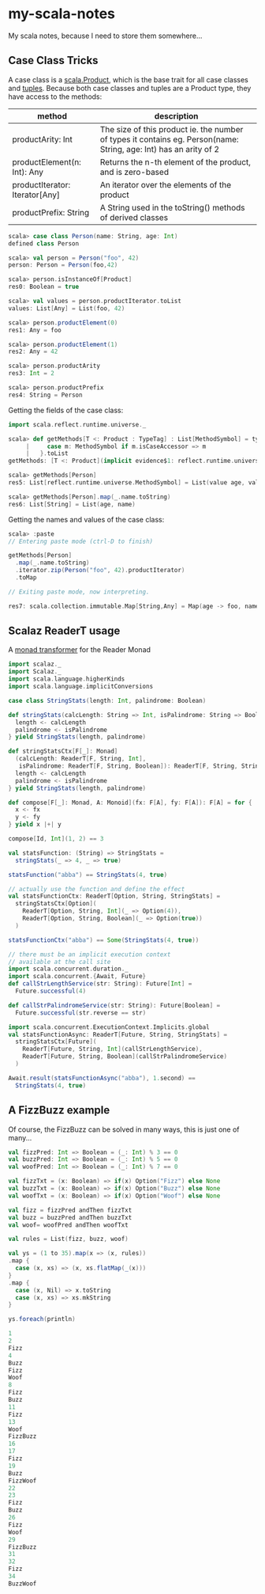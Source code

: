 # my-scala-notes
My scala notes, because I need to store them somewhere...

## Case Class Tricks
A case class is a [scala.Product](http://www.scala-lang.org/files/archive/api/current/scala/Product.html), which
is the base trait for all case classes and [tuples](http://www.scala-lang.org/files/archive/api/current/scala/Tuple1.html). Because both case classes and tuples are a Product type, they have access to the methods:

| method | description |
| ------ | ----------- |
| productArity: Int | The size of this product ie. the number of types it contains eg. Person(name: String, age: Int) has an arity of 2 |
| productElement(n: Int): Any | Returns the n-th element of the product, and is zero-based |
| productIterator: Iterator[Any] | An iterator over the elements of the product |
| productPrefix: String | A String used in the toString() methods of derived classes | 

```scala
scala> case class Person(name: String, age: Int)
defined class Person

scala> val person = Person("foo", 42)
person: Person = Person(foo,42)

scala> person.isInstanceOf[Product]
res0: Boolean = true

scala> val values = person.productIterator.toList
values: List[Any] = List(foo, 42)

scala> person.productElement(0)
res1: Any = foo

scala> person.productElement(1)
res2: Any = 42

scala> person.productArity
res3: Int = 2

scala> person.productPrefix
res4: String = Person
```

Getting the fields of the case class:

```scala
import scala.reflect.runtime.universe._

scala> def getMethods[T <: Product : TypeTag] : List[MethodSymbol] = typeOf[T].members.collect {
     |     case m: MethodSymbol if m.isCaseAccessor => m
     |   }.toList
getMethods: [T <: Product](implicit evidence$1: reflect.runtime.universe.TypeTag[T])List[reflect.runtime.universe.MethodSymbol]

scala> getMethods[Person]
res5: List[reflect.runtime.universe.MethodSymbol] = List(value age, value name)

scala> getMethods[Person].map(_.name.toString)
res6: List[String] = List(age, name)
```

Getting the names and values of the case class:

```scala
scala> :paste
// Entering paste mode (ctrl-D to finish)

getMethods[Person]
  .map(_.name.toString)
  .iterator.zip(Person("foo", 42).productIterator)
  .toMap

// Exiting paste mode, now interpreting.

res7: scala.collection.immutable.Map[String,Any] = Map(age -> foo, name -> 42)
```

## Scalaz ReaderT usage
A [monad transformer](http://eed3si9n.com/learning-scalaz/Monad+transformers.html) for the Reader Monad

```scala
import scalaz._
import Scalaz._
import scala.language.higherKinds
import scala.language.implicitConversions

case class StringStats(length: Int, palindrome: Boolean)

def stringStats(calcLength: String => Int, isPalindrome: String => Boolean): String => StringStats = for {
  length <- calcLength
  palindrome <- isPalindrome
} yield StringStats(length, palindrome)

def stringStatsCtx[F[_]: Monad]
  (calcLength: ReaderT[F, String, Int],
   isPalindrome: ReaderT[F, String, Boolean]): ReaderT[F, String, StringStats] = for {
  length <- calcLength
  palindrome <- isPalindrome
} yield StringStats(length, palindrome)

def compose[F[_]: Monad, A: Monoid](fx: F[A], fy: F[A]): F[A] = for {
  x <- fx
  y <- fy
} yield x |+| y

compose[Id, Int](1, 2) == 3

val statsFunction: (String) => StringStats = 
  stringStats(_ => 4, _ => true)

statsFunction("abba") == StringStats(4, true)

// actually use the function and define the effect
val statsFunctionCtx: ReaderT[Option, String, StringStats] =
  stringStatsCtx[Option](
    ReaderT[Option, String, Int](_ => Option(4)),
    ReaderT[Option, String, Boolean](_ => Option(true))
  )

statsFunctionCtx("abba") == Some(StringStats(4, true))

// there must be an implicit execution context
// available at the call site
import scala.concurrent.duration._
import scala.concurrent.{Await, Future}
def callStrLengthService(str: String): Future[Int] =
  Future.successful(4)

def callStrPalindromeService(str: String): Future[Boolean] =
  Future.successful(str.reverse == str)

import scala.concurrent.ExecutionContext.Implicits.global
val statsFunctionAsync: ReaderT[Future, String, StringStats] =
  stringStatsCtx[Future](
    ReaderT[Future, String, Int](callStrLengthService),
    ReaderT[Future, String, Boolean](callStrPalindromeService)
  )

Await.result(statsFunctionAsync("abba"), 1.second) == 
  StringStats(4, true)
```

## A FizzBuzz example
Of course, the FizzBuzz can be solved in many ways, this is just one of many...

```scala
val fizzPred: Int => Boolean = (_: Int) % 3 == 0
val buzzPred: Int => Boolean = (_: Int) % 5 == 0
val woofPred: Int => Boolean = (_: Int) % 7 == 0

val fizzTxt = (x: Boolean) => if(x) Option("Fizz") else None
val buzzTxt = (x: Boolean) => if(x) Option("Buzz") else None
val woofTxt = (x: Boolean) => if(x) Option("Woof") else None

val fizz = fizzPred andThen fizzTxt
val buzz = buzzPred andThen buzzTxt
val woof= woofPred andThen woofTxt

val rules = List(fizz, buzz, woof)

val ys = (1 to 35).map(x => (x, rules))
.map {
  case (x, xs) => (x, xs.flatMap(_(x)))
}
.map {
  case (x, Nil) => x.toString
  case (x, xs) => xs.mkString
}

ys.foreach(println)

1
2
Fizz
4
Buzz
Fizz
Woof
8
Fizz
Buzz
11
Fizz
13
Woof
FizzBuzz
16
17
Fizz
19
Buzz
FizzWoof
22
23
Fizz
Buzz
26
Fizz
Woof
29
FizzBuzz
31
32
Fizz
34
BuzzWoof
```
